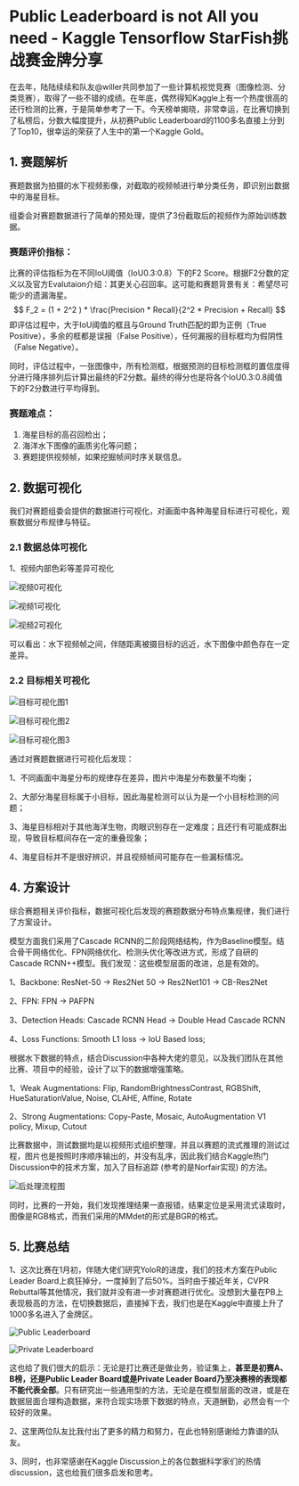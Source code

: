 



# Public Leaderboard is not All you need - Kaggle Tensorflow StarFish挑战赛金牌分享

在去年，陆陆续续和队友@willer共同参加了一些计算机视觉竞赛（图像检测、分类竞赛），取得了一些不错的成绩。在年底，偶然得知Kaggle上有一个热度很高的还行检测的比赛，于是简单参考了一下。今天榜单揭晓，非常幸运，在比赛切换到了私榜后，分数大幅度提升，从初赛Public Leaderboard的1100多名直接上分到了Top10，很幸运的荣获了人生中的第一个Kaggle Gold。

## 1. 赛题解析

赛题数据为拍摄的水下视频影像，对截取的视频帧进行单分类任务，即识别出数据中的海星目标。

组委会对赛题数据进行了简单的预处理，提供了3份截取后的视频作为原始训练数据。

### 赛题评价指标：

比赛的评估指标为在不同IoU阈值（IoU0.3:0.8）下的F2 Score。根据F2分数的定义以及官方Evalutaion介绍：其更关心召回率。这可能和赛题背景有关：希望尽可能少的遗漏海星。
$$
F_2 = (1 + 2^2 ) * \frac{Precision * Recall}{2^2 * Precision + Recall}
$$
即评估过程中，大于IoU阈值的框且与Ground Truth匹配的即为正例（True Positive），多余的框都是误报（False Positive），任何漏报的目标框均为假阴性（False Negative）。

同时，评估过程中，一张图像中，所有检测框，根据预测的目标检测框的置信度得分进行降序排列后计算出最终的F2分数。最终的得分也是将各个IoU0.3:0.8阈值下的F2分数进行平均得到。

###  赛题难点：

1. 海星目标的高召回检出；
2. 海洋水下图像的画质劣化等问题；
3. 赛题提供视频帧，如果挖掘帧间时序关联信息。



## 2. 数据可视化

我们对赛题组委会提供的数据进行可视化，对画面中各种海星目标进行可视化，观察数据分布规律与特征。

### 2.1 数据总体可视化

1、视频内部色彩等差异可视化

![视频0可视化](https://tva1.sinaimg.cn/large/008i3skNgy1gzegw450bcj30fe0flabt.jpg)

![视频1可视化](https://tva1.sinaimg.cn/large/008i3skNgy1gzegw577aaj30fg0fg0u7.jpg)

![视频2可视化](https://tva1.sinaimg.cn/large/008i3skNgy1gzegw5pb7dj30gp0fh40h.jpg)

可以看出：水下视频帧之间，伴随距离被摄目标的远近，水下图像中颜色存在一定差异。

### 2.2 目标相关可视化

![目标可视化图1](https://tva1.sinaimg.cn/large/008i3skNgy1gzegw6agygj30l10id0xo.jpg)

![目标可视化图2](https://tva1.sinaimg.cn/large/008i3skNgy1gzegw76berj30vz0fin3n.jpg)

![目标可视化图3](https://tva1.sinaimg.cn/large/008i3skNgy1gzegw8jix8j30u10igafe.jpg)

通过对赛题数据进行可视化后发现：

1、不同画面中海星分布的规律存在差异，图片中海星分布数量不均衡；

2、大部分海星目标属于小目标，因此海星检测可以认为是一个小目标检测的问题；

3、海星目标相对于其他海洋生物，肉眼识别存在一定难度；且还行有可能成群出现，导致目标框间存在一定的重叠现象；

4、海星目标并不是很好辨识，并且视频帧间可能存在一些漏标情况。



 ## 4. 方案设计

综合赛题相关评价指标，数据可视化后发现的赛题数据分布特点集规律，我们进行了方案设计。

模型方面我们采用了Cascade RCNN的二阶段网络结构，作为Baseline模型。结合骨干网络优化、FPN网络优化、检测头优化等改进方式，形成了自研的Cascade RCNN++模型。我们发现：这些模型层面的改进，总是有效的。

1、Backbone: ResNet-50 -> Res2Net 50 -> Res2Net101 -> CB-Res2Net

2、FPN: FPN -> PAFPN

3、Detection Heads: Cascade RCNN Head -> Double Head Cascade RCNN

4、Loss Functions: Smooth L1 loss -> IoU Based loss; 

根据水下数据的特点，结合Discussion中各种大佬的意见，以及我们团队在其他比赛、项目中的经验，设计了以下的数据增强策略。

1、Weak Augmentations: Flip, RandomBrightnessContrast, RGBShift, HueSaturationValue, Noise, CLAHE, Affine, Rotate

2、Strong Augmentations: Copy-Paste, Mosaic, AutoAugmentation V1 policy, Mixup, Cutout

比赛数据中，测试数据均是以视频形式组织整理，并且以赛题的流式推理的测试过程，图片也是按照时序顺序输出的，并没有乱序，因此我们结合Kaggle热门Discussion中的技术方案，加入了目标追踪 (参考的是Norfair实现) 的方法。

![后处理流程图](https://tva1.sinaimg.cn/large/008i3skNgy1gzegw8xoygj30j107r0sy.jpg)

同时，比赛的一开始，我们发现推理结果一直报错，结果定位是采用流式读取时，图像是RGB格式，而我们采用的MMdet的形式是BGR的格式。



## 5. 比赛总结

1、这次比赛在1月初，伴随大佬们研究YoloR的进度，我们的技术方案在Public Leader Board上疯狂掉分，一度掉到了后50%。当时由于接近年关，CVPR Rebuttal等其他情况，我们就并没有进一步对赛题进行优化。没想到大量在PB上表现极高的方法，在切换数据后，直接掉下去，我们也是在Kaggle中直接上升了1000多名进入了金牌区。

![Public Leaderboard](https://tva1.sinaimg.cn/large/008i3skNgy1gzegw7k3svj30p20jzgmq.jpg)

![Private Leaderboard](https://tva1.sinaimg.cn/large/008i3skNgy1gzegw81wjgj30qb0hxdgy.jpg)

这也给了我们很大的启示：无论是打比赛还是做业务，验证集上，**甚至是初赛A、B榜，还是Public Leader Board或是Private Leader Board乃至决赛榜的表现都不能代表全部**。只有研究出一些通用型的方法，无论是在模型层面的改进，或是在数据层面合理构造数据，来符合现实场景下数据的特点，天道酬勤，必然会有一个较好的效果。

2、这里两位队友比我付出了更多的精力和努力，在此也特别感谢给力靠谱的队友。

3、同时，也非常感谢在Kaggle Discussion上的各位数据科学家们的热情discussion，这也给我们很多启发和思考。